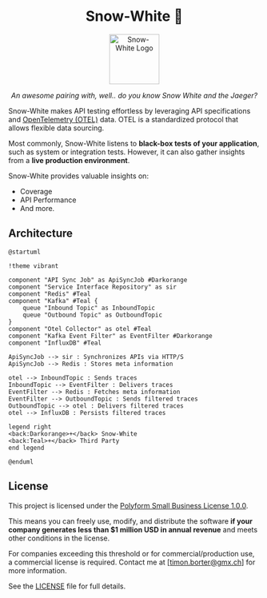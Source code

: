 <h1 align="center">Snow-White 🍎</h1>

<p align="center">
    <img src=".github/logo.png" alt="Snow-White Logo" width="100px" />
</p>

<p align="center">
    <i>An awesome pairing with, well.. do you know Snow White and the Jaeger?</i>
</p>

Snow-White makes API testing effortless by leveraging API specifications and [OpenTelemetry (OTEL)](https://opentelemetry.io/) data.
OTEL is a standardized protocol that allows flexible data sourcing.

Most commonly, Snow-White listens to **black-box tests of your application**, such as system or integration tests.
However, it can also gather insights from a **live production environment**.

Snow-White provides valuable insights on:

- Coverage
- API Performance
- And more.

## Architecture

```plantuml
@startuml

!theme vibrant

component "API Sync Job" as ApiSyncJob #Darkorange
component "Service Interface Repository" as sir
component "Redis" #Teal
component "Kafka" #Teal {
    queue "Inbound Topic" as InboundTopic
    queue "Outbound Topic" as OutboundTopic
}
component "Otel Collector" as otel #Teal
component "Kafka Event Filter" as EventFilter #Darkorange
component "InfluxDB" #Teal

ApiSyncJob --> sir : Synchronizes APIs via HTTP/S
ApiSyncJob --> Redis : Stores meta information

otel --> InboundTopic : Sends traces
InboundTopic --> EventFilter : Delivers traces
EventFilter --> Redis : Fetches meta information
EventFilter --> OutboundTopic : Sends filtered traces
OutboundTopic --> otel : Delivers filtered traces
otel --> InfluxDB : Persists filtered traces

legend right
<back:Darkorange>+</back> Snow-White
<back:Teal>+</back> Third Party
end legend

@enduml
```

## License

This project is licensed under the [Polyform Small Business License 1.0.0](https://polyformproject.org/licenses/small-business/1.0.0/).

This means you can freely use, modify, and distribute the software **if your company generates less than $1 million USD in annual revenue** and meets other conditions in the license.

For companies exceeding this threshold or for commercial/production use, a commercial license is required. Contact me at [timon.borter@gmx.ch] for more information.

See the [LICENSE](./LICENSE) file for full details.
